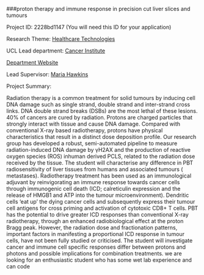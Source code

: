 ###proton therapy and immune response in precision cut liver slices and tumours

Project ID: 2228bd1147
(You will need this ID for your application)

Research Theme: [Healthcare Technologies](../themes/healthcare-technologies.md)

UCL Lead department: [Cancer Institute](../departments/cancer-institute.md)

[Department Website](https://www.ucl.ac.uk/cancer)

Lead Supervisor: [Maria Hawkins](https://iris.ucl.ac.uk/iris/browse/profile?upi=MHAWK27)

Project Summary:

Radiation therapy is a common treatment for solid tumours by inducing cell DNA damage such as single strand, double strand and inter-strand cross links. DNA double strand breaks (DSBs) are the most lethal of these lesions. 40% of cancers are cured by radiation. Protons are charged particles that strongly interact with tissue and cause DNA damage. Compared with conventional X-ray based radiotherapy, protons have physical characteristics that result in a distinct dose deposition profile.
 Our research group has developed a robust, semi-automated pipeline to measure radiation-induced DNA damage by γH2AX and the production of reactive oxygen species (ROS) inhuman derived PCLS, related to the radiation dose received by the tissue. The student will characterise any difference in PBT radiosensitivity of liver tissues from humans and associated tumours ( metastases).
 Radiotherapy treatment has been used as an immunological adjuvant by reinvigorating an immune response towards cancer cells through immunogenic cell death (ICD; calreticulin expression and the release of HMGB1 and ATP into the tumour microenvironment). Dendritic cells ‘eat up’ the dying cancer cells and subsequently express their tumour cell antigens for cross priming and activation of cytotoxic CD8+ T cells. PBT has the potential to drive greater ICD responses than conventional X-ray radiotherapy, through an enhanced radiobiological effect at the proton Bragg peak. However, the radiation dose and fractionation patterns, important factors in manifesting a proportional ICD response in tumour cells, have not been fully studied or criticised. 
 The student will investigate cancer and immune cell specific responses differ between protons and photons and possible implications for combination treatments.
 we are looking for an enthusiastic student who has some wet lab experience and can code